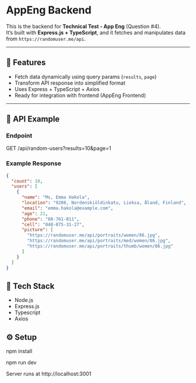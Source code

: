 # AppEng Backend

This is the backend for **Technical Test - App Eng** (Question #4).  
It’s built with **Express.js + TypeScript**, and it fetches and manipulates data from `https://randomuser.me/api`.

---

## 🚀 Features

- Fetch data dynamically using query params (`results`, `page`)
- Transform API response into simplified format
- Uses Express + TypeScript + Axios
- Ready for integration with frontend (AppEng Frontend)

---

## 🧠 API Example

### Endpoint

GET /api/random-users?results=10&page=1

### Example Response

```json
{
  "count": 10,
  "users": [
    {
      "name": "Ms, Emma Hakola",
      "location": "9208, Nordenskiöldinkatu, Lieksa, Åland, Finland",
      "email": "emma.hakola@example.com",
      "age": 21,
      "phone": "08-761-811",
      "cell": "048-075-31-27",
      "picture": [
        "https://randomuser.me/api/portraits/women/86.jpg",
        "https://randomuser.me/api/portraits/med/women/86.jpg",
        "https://randomuser.me/api/portraits/thumb/women/86.jpg"
      ]
    }
  ]
}
```

## 🧩 Tech Stack

- Node.js
- Express.js
- Typescript
- Axios

## ⚙️ Setup

npm install

npm run dev

Server runs at http://localhost:3001
